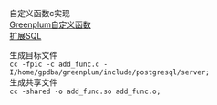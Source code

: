 自定义函数c实现  
[Greenplum自定义函数](http://www.jpblog.cn/greenplum%E8%87%AA%E5%AE%9A%E4%B9%89%E5%87%BD%E6%95%B0.html)  
[扩展SQL](http://www.postgres.cn/docs/9.4/xfunc-c.html)  

生成目标文件  
`cc -fpic -c add_func.c -I/home/gpdba/greenplum/include/postgresql/server;`  
生成共享文件  
`cc -shared -o add_func.so add_func.o;`  
